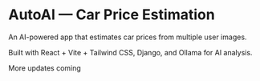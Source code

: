 # AutoAI — Car Price Estimation

An AI-powered app that estimates car prices from multiple user images.

Built with React + Vite + Tailwind CSS, Django, and Ollama for AI analysis.

More updates coming
